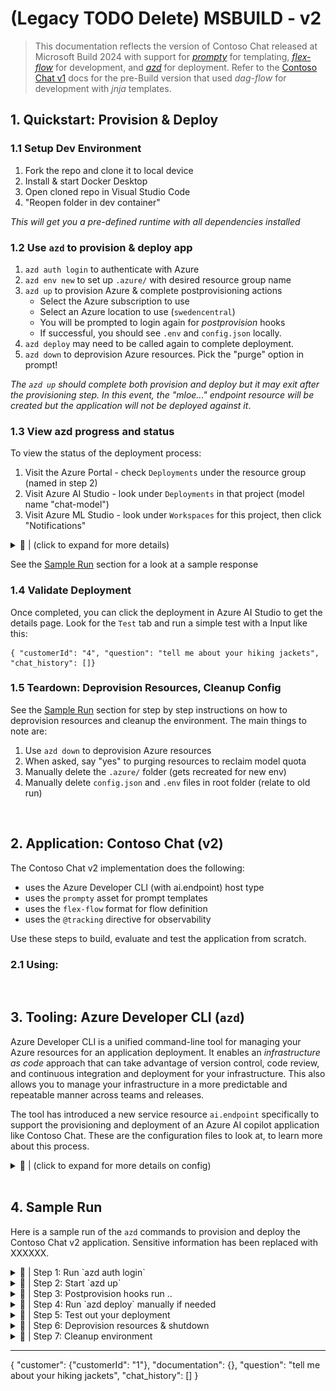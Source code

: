 # (Legacy TODO Delete) MSBUILD - v2

> This documentation reflects the version of Contoso Chat released at Microsoft Build 2024 with support for [_prompty_](https://microsoft.github.io/promptflow/tutorials/prompty-quickstart.html) for templating, [_flex-flow_](https://microsoft.github.io/promptflow/tutorials/flex-flow-quickstart.html) for development, and [_azd_](https://learn.microsoft.com/en-us/azure/developer/azure-developer-cli/) for deployment. Refer to the [Contoso Chat v1](./README-v1.md) docs for the pre-Build version that used _dag-flow_ for development with _jnja_ templates.

## 1. Quickstart: Provision & Deploy

### 1.1 Setup Dev Environment
1. Fork the repo and clone it to local device
1. Install & start Docker Desktop 
1. Open cloned repo in Visual Studio Code
1. "Reopen folder in dev container" 

_This will get you a pre-defined runtime with all dependencies installed_

### 1.2 Use `azd` to provision & deploy app
1. `azd auth login` to authenticate with Azure
1. `azd env new` to set up `.azure/` with desired resource group name
1. `azd up` to provision Azure & complete postprovisioning actions
    - Select the Azure subscription to use
    - Select an Azure location to use (`swedencentral`)
    - You will be prompted to login again for _postprovision_ hooks
    - If successful, you should see `.env` and `config.json` locally.
1. `azd deploy` may need to be called again to complete deployment.
1. `azd down` to deprovision Azure resources. Pick the "purge" option in prompt!

_The `azd up` should complete both provision and deploy but it may exit after the provisioning step. In this event, the "mloe..." endpoint resource will be created but the application will not be deployed against it_.

### 1.3 View azd progress and status
To view the status of the deployment process:
1. Visit the Azure Portal - check `Deployments` under the resource group (named in step 2)
1. Visit Azure AI Studio - look under `Deployments` in that project (model name "chat-model")
1. Visit Azure ML Studio - look under `Workspaces` for this project, then click "Notifications"

<details>
<summary> 🌟 | (click to expand for more details) </summary>
The first item will give you status of _Resource_ deployments - you should get all greens to show that the **provisioning** phase completed successfully.

The second item should give you status of the new AI  Endpoint resource deployment. During the provisioning phase, this should get created in `Deployments` panel as a new Endpoint with model name "chat-model". During deploy phase, this should show `Updating` status while model is being deployed, followed by `Succeeded` status when model endpoint is ready for client use.

The third item provides real-time status updates - look for 4 alerts in this sequence.
1. Endpoint "mloe-xxxxxxx" deployment creation completed
1. Command job "yyyyyy" in experiment "prepare_image" Completed
1. Endpoint "mloe-xxxxxxx" update completed
1. Endpoint "chat-deployment-zzzzz" deployment creation completed
</details>

See the [Sample Run](#5-sample-run) section for a look at a sample response

### 1.4 Validate Deployment

Once completed, you can click the deployment in Azure AI Studio to get the details page. Look for the `Test` tab and run a simple test with a Input like this:
```
{ "customerId": "4", "question": "tell me about your hiking jackets", "chat_history": []}
```
### 1.5 Teardown: Deprovision Resources, Cleanup Config

See the [Sample Run](#5-sample-run) section for step by step instructions on how to deprovision resources and cleanup the environment. The main things to note are:
 1. Use `azd down` to deprovision Azure resources
 1. When asked, say "yes" to purging resources to reclaim model quota
 1. Manually delete the `.azure/` folder (gets recreated for new env)
 1. Manually delete `config.json` and `.env` files in root folder (relate to old run)


<br/>

## 2. Application: Contoso Chat (v2)

The Contoso Chat v2 implementation does the following:
 - uses the Azure Developer CLI (with ai.endpoint) host type
 - uses the `prompty` asset for prompt templates
 - uses the `flex-flow` format for flow definition
 - uses the `@tracking` directive for observability

 Use these steps to build, evaluate and test the application from scratch.

 ### 2.1 Using: 

<br/>

 ## 3. Tooling: Azure Developer CLI (`azd`) 

 Azure Developer CLI is a unified command-line tool for managing your Azure resources for an application deployment. It enables an _infrastructure as code_ approach that can take advantage of version control, code review, and continuous integration and deployment for your infrastructure. This also allows you to manage your infrastructure in a more predictable and repeatable manner across teams and releases.

 The tool has introduced a new service resource `ai.endpoint` specifically to support the provisioning and deployment of an Azure AI copilot application like Contoso Chat. These are the configuration files to look at, to learn more about this process.

<details>
<summary> 🌟 | (click to expand for more details on config) </summary>

| File | Description |
| ---- | ----------- |
| `azure.yaml` | See [azure.yaml schema doc](√) for details |
| | 👉🏽 Explore `infra/` files |
| `infra/abbreviations.json` | See [abbreviation recommendations](https://learn.microsoft.com/azure/cloud-adoption-framework/ready/azure-best-practices/resource-abbreviations) |
| `infra/ai.yaml` | |
| `infra/ai.yaml.json` | |
| `infra/main.bicep` | See [azd-aistudio-starter](https://github.com/Azure-Samples/azd-aistudio-starter) for explainers |
| `infra/main.bicepparam` | See [.bicepparam doc](https://learn.microsoft.com/azure/azure-resource-manager/bicep/parameter-files?tabs=Bicep) for details|
| | 👉🏽 Explore `infra/` folders |
| `infra/app` | |
| `infra/core` | |
| `infra/hooks` | |
| | 👉🏽 Explore `infra/core` |
| | |
| | |
| | |
| | 👉🏽 Explore `infra/hooks` files |
| `postprovision.sh`| ☑️ Check if Azure CLI is authenticated <br/> ☑️ Check if Azure Subscription ID is set <br/> ☑️ Create `.env` locally <br/> ☑️ Create `config.json` locally <br/> ☑️ Install required Python packages <br/> ☑️ Populate search and cosmos data|
| | 👉🏽 Explore `infra/app` files|
| `cosmos-connection.bicep`| Defines `cosmosConnection` resource  |
| `workspace-connections.bicep`| Defines: `cosmosConnection` module |
| | |

</details>

<br/>

## 4. Sample Run

Here is a sample run of the `azd` commands to provision and deploy the Contoso Chat v2 application. Sensitive information has been replaced with XXXXXX.

<details>
<summary> 🌟 | Step 1: Run `azd auth login` </summary>
```bash
vscode ➜ /workspaces/contoso-chat-build-update (main) $ azd auth login
Logged in to Azure.
```
</details>


<details>
<summary> 🌟 | Step 2: Start `azd up` </summary>

```bash
vscode ➜ /workspaces/contoso-chat-build-update (main) $ azd up
? Enter a new environment name: msbuild-contosochat-may4
? Select an Azure Subscription to use: XXXXXX
? Select an Azure location to use: 29. (Europe) Sweden Central (swedencentral)
Note: Running custom 'up' workflow from azure.yaml

Provisioning Azure resources (azd provision)
Provisioning Azure resources can take some time.

Subscription: XXXXXX
Location: Sweden Central

  You can view detailed progress in the Azure Portal:
  https://portal.azure.com/#view/HubsExtension/DeploymentDetailsBlade/~/overview/id/XXXXXX

  (✓) Done: Resource group: rg-msbuild-contosochat-may4
  (✓) Done: Log Analytics workspace: log-tsefkzee35rmk
  (✓) Done: Container Registry: crtsefkzee35rmk
  (✓) Done: Cognitive Service: aoai-tsefkzee35rmk
  (✓) Done: Storage account: sttsefkzee35rmk
  (✓) Done: Key Vault: kv-tsefkzee35rmk
  (✓) Done: Application Insights: appi-tsefkzee35rmk
  (✓) Done: Search service: srch-tsefkzee35rmk
  (✓) Done: Machine Learning Workspace: ai-hub-tsefkzee35rmk
  (✓) Done: Machine Learning Workspace: ai-project-tsefkzee35rmk
```
</details>


<details>
<summary> 🌟 | Step 3: Postprovision hooks run .. </summary>

```bash
  ─────────────────── postprovision Hook Output ─────────────────────────────────────────────────────────────────────────────────────────────────────────────────────────────────────────────────────────────────────────────────

  ─────────────────── postprovision Hook Output ─────────────────────────────────────────────────────────────────────────────────────────────────────────────────────────────────────────────────────────────────────────────────


SUCCESS: Your application was provisioned in Azure in 14 minutes 7 seconds.
You can view the resources created under the resource group rg-msbuild-contosochat-may4 in Azure Portal:
https://portal.azure.com/#@/resource/subscriptions/XXXXXX/resourceGroups/rg-msbuild-contosochat-may4/overview

SUCCESS: Your up workflow to provision and deploy to Azure completed in 15 minutes 9 seconds.
```
</details>

<details>
<summary> 🌟 | Step 4: Run `azd deploy` manually if needed </summary>

If the previous `azd up` step did not show a `Deploying service chat` step (as is the case above) then call `azd deploy` explicitly to complete that step.

```bash
vscode ➜ /workspaces/contoso-chat-build-update (main) $ azd deploy

Deploying services (azd deploy)

  |===    | Deploying service chat (Deploying to AI Online Endpoint)
  |=====  | Deploying service chat (Deploying to AI Online Endpoint)
  |=======| Deploying service chat (Deploying to AI Online Endpoint)
  |  =====| Deploying service chat (Deploying to AI Online Endpoint)
  (✓) Done: Deploying service chat
  - Endpoint: Scoring: https://mloe-tsefkzee35rmk.swedencentral.inference.ml.azure.com/score
  - Endpoint: Swagger: https://mloe-tsefkzee35rmk.swedencentral.inference.ml.azure.com/swagger.json

SUCCESS: Your application was deployed to Azure in 17 minutes 2 seconds.
You can view the resources created under the resource group rg-msbuild-contosochat-may4 in Azure Portal:
https://portal.azure.com/#@/resource/subscriptions/XXXXXX/resourceGroups/rg-msbuild-contosochat-may4/overview
```
</details>

<details>
<summary> 🌟 | Step 5: Test out your deployment </summary>

Once completed, you can click the deployment in Azure AI Studio to get the details page. Look for the `Test` tab.

> Run a simple test with a Input like this:

```
{ "question" : "What hiking boots should I get for a trip to Spain?" }
```
> You should see output like this

```bash
{
  "answer": "Hey Jane! 🌟 Based on your previous purchase of the TrekReady Hiking Boots, I highly recommend sticking with them for your trip to Spain! 🥾 These boots are crafted from leather and offer durability, comfort, and excellent traction capabilities. They are perfect for all your hiking adventures! 🏔️🚶‍♀️ So go ahead and rock those TrekReady boots in Spain! Enjoy your trip! ✨🌞",
  "context": [
    {
      "content": "Introducing the TrekReady Hiking Boots - stepping up your hiking game, one footprint at a time! Crafted from leather, these stylistic Trailmates are made to last. TrekReady infuses durability with its reinforced stitching and toe protection, making sure your journey is never stopped short. Comfort? They have that covered too! The boots are a haven with their breathable materials, cushioned insole, with padded collar and tongue; all nestled neatly within their lightweight design. As they say, it's what's inside that counts - so inside you'll find a moisture-wicking lining that quarantines stank and keeps your feet fresh as that mountaintop breeze. Remember the fear of slippery surfaces? With these boots, you can finally tell it to 'take a hike'! Their shock-absorbing midsoles and excellent traction capabilities promise stability at your every step. Beautifully finished in a traditional lace-up system, every adventurer deserves a pair of TrekReady Hiking Boots. Hike more, worry less!",
      "id": "4",
      "title": "TrekReady Hiking Boots",
      "url": "/products/trekready-hiking-boots"
    },
    {
      "content": "Meet the TrekReady TrailWalker Hiking Shoes, the ideal companion for all your outdoor adventures. Constructed with synthetic leather and breathable mesh, these shoes are tough as nails yet surprisingly airy. Their cushioned insoles offer fabulous comfort for long hikes, while the supportive midsoles and traction outsoles with multidirectional lugs ensure stability and excellent grip. A quick-lace system, padded collar and tongue, and reflective accents make these shoes a dream to wear. From combating rough terrain with the reinforced toe cap and heel, to keeping off trail debris with the protective mudguard, the TrailWalker Hiking Shoes have you covered. These waterproof warriors are made to endure all weather conditions. But they're not just about being rugged, they're light as a feather too, minimizing fatigue during epic hikes. Each pair can be customized for a perfect fit with removable insoles and availability in multiple sizes and widths. Navigate hikes comfortably and confidently with the TrailWalker Hiking Shoes. Adventure, here you come!",
      "id": "11",
      "title": "TrailWalker Hiking Shoes",
      "url": "/products/trailwalker-hiking-shoes"
    },
    {
      "content": "Meet the TrailBlaze Hiking Pants from MountainStyle, the stylish khaki champions of the trails. These are not just pants; they're your passport to outdoor adventure. Crafted from high-quality nylon fabric, these dapper troopers are lightweight and fast-drying, with a water-resistant armor that laughs off light rain. Their breathable design whisks away sweat while their articulated knees grant you the flexibility of a mountain goat. Zippered pockets guard your essentials, making them a hiker's best ally. Designed with durability for all your trekking trials, these pants come with a comfortable, ergonomic fit that will make you forget you're wearing them. Sneak a peek, and you are sure to be tempted by the sleek allure that is the TrailBlaze Hiking Pants. Your outdoors wardrobe wouldn't be quite complete without them.",
      "id": "10",
      "title": "TrailBlaze Hiking Pants",
      "url": "/products/trailblaze-hiking-pants"
    }
  ]
}
```
</details>

<details>
<summary> 🌟 | Step 6: Deprovision resources & shutdown </summary>

```bash
vscode ➜ /workspaces/contoso-chat-build-update (main) $ azd down

Deleting all resources and deployed code on Azure (azd down)
Local application code is not deleted when running 'azd down'.

  Resource group(s) to be deleted:

    • rg-msbuild-contosochat-may4: https://portal.azure.com/#@/resource/subscriptions/XXXXXX/resourceGroups/rg-msbuild-contosochat-may4/overview

? Total resources to delete: 13, are you sure you want to continue? Yes
Deleting your resources can take some time.

  (✓) Done: Deleting resource group: rg-msbuild-contosochat-may4

  Warning: The following operation will delete 1 Key Vault and 1 AIServices.
These resources have soft delete enabled allowing them to be recovered for a period or time after deletion. During this period, their names may not be reused. In the future, you can use the argument --purge to skip this confirmation.

? Would you like to permanently delete these resources instead, allowing their names to be reused? (y/N) Yes

  (✓) Done: Purging Key Vault: kv-tsefkzee35rmk
  (✓) Done: Purging Cognitive Account: aoai-tsefkzee35rmk

SUCCESS: Your application was removed from Azure in 20 minutes 20 seconds.
```
</details>

<details>
<summary> 🌟 | Step 7: Cleanup environment </summary>


1. The dev container is configured to also contain the Azure Developer CLI VS Code Extension. You can use this as an alternative to CLI commands as shown below.

    ![AZD Extension](./../docs/img/azd-extension.png)

1. To delete the deployment and resources (and reclaim quota), choose the relevant option in the Azure Developer CLI extension or run `azd down` from commandline. Both options will prompt you for a decision on whether to **soft delete** or **purge** resources. **Always elect to purge resources** for now so that your model quota is not consumed by soft-deleted resources, limiting your ability to run new deployments or other applications in that region.
    - In the extension, you will see a popup like this. **Choose Delete and Purge** instead of the default "Soft Delete" option.

      ![Dialog](./../docs/img/azd-down.png)

    - If you use the CLI, you will get the same option as a `y/N` prompt where the default is "N". **Choose Y to purge resources instead**.
1. This completes resources cleanup but you may need to do a couple of manual clean up steps after, to get the repo back to its initial state:
    - **Delete `.azure/` manually.** It will contain the last environment you provisioned along with files that were created in postprovisioning. Deleting this lets you start the entire exercise from scratch with the same initial repo state.
    - **Delete `config.json` and `.env` in root folder**. These were created by postprovisioning and contain configuration parameters for the previous run. They will get recreated in new runs automatically.
</details>

---

{
  "customer": {"customerId": "1"},
  "documentation": {}, 
  "question": "tell me about your hiking jackets", "chat_history": []
}